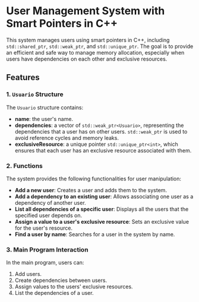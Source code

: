 # User Management System with Smart Pointers in C++

This system manages users using smart pointers in C++, including `std::shared_ptr`, `std::weak_ptr`, and `std::unique_ptr`. The goal is to provide an efficient and safe way to manage memory allocation, especially when users have dependencies on each other and exclusive resources.

## Features

### 1. `Usuario` Structure

The `Usuario` structure contains:
- **name**: the user's name.
- **dependencies**: a vector of `std::weak_ptr<Usuario>`, representing the dependencies that a user has on other users. `std::weak_ptr` is used to avoid reference cycles and memory leaks.
- **exclusiveResource**: a unique pointer `std::unique_ptr<int>`, which ensures that each user has an exclusive resource associated with them.

### 2. Functions

The system provides the following functionalities for user manipulation:

- **Add a new user**: Creates a user and adds them to the system.
- **Add a dependency to an existing user**: Allows associating one user as a dependency of another user.
- **List all dependencies of a specific user**: Displays all the users that the specified user depends on.
- **Assign a value to a user's exclusive resource**: Sets an exclusive value for the user's resource.
- **Find a user by name**: Searches for a user in the system by name.

### 3. Main Program Interaction

In the main program, users can:
1. Add users.
2. Create dependencies between users.
3. Assign values to the users' exclusive resources.
4. List the dependencies of a user.

